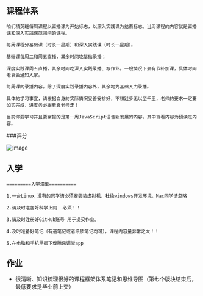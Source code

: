 ## 课程体系

````
咱们精英班每周课程以直播课为开始标志，以深入实践课为结束标志。当周课程的内容就是直播课和深入实践课范围间的课程。

每周课程分基础课（时长一星期）和深入实践课（时长一星期）。

基础课每周二和周五直播，其余时间吃基础录播；

深度实践课周五直播，其余时间吃深入实践录播、写作业。一般情况下会有节补加课，具体时间老袁会通知大家。

每周课的录播内容，除了深度实践录播内容外，其余均为基础入门录播。

具体的学习事宜，请根据自身的实际情况妥善安排好，不积跬步无以至千里，老师的要求一定要如实完成，进度务必跟着袁老师走！

当前你要学习并且要掌握的是第一周JavaScript语音新发展的内容，其中首看内容为预读班内容。
````



###评分

![image](4E1877398C50417A9BC5EF77302B1742)





## 入学

```
=========入学清单==========

1.一台Linux 没有的同学请必须安装装虚拟机，杜绝windows开发环境。Mac同学请忽略

2.请及时准备好科学上网  必须！！

3.请及时注册好GitHub账号 用于提交作业。

4.及时准备好笔记（有道笔记或者纸质笔记均可），课程内容量非常之大！！

5.在电脑和手机里都下载腾讯课堂app
```



## 作业

+ 很清晰、知识梳理很好的课程框架体系笔记和思维导图（第七个版块结束后，最低要求是毕业前上交）

